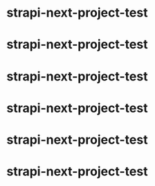 # strapi-next-project-test
# strapi-next-project-test
# strapi-next-project-test
# strapi-next-project-test
# strapi-next-project-test
# strapi-next-project-test
